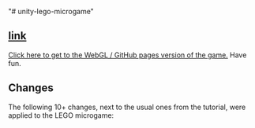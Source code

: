 "# unity-lego-microgame" 

## [link](https://steffenricklin.github.io/unity-lego-microgame/)
[Click here to get to the WebGL / GitHub pages version of the game.](https://steffenricklin.github.io/unity-lego-microgame/)
Have fun.

## Changes
The following 10+ changes, next to the usual ones from the tutorial, were applied to the LEGO microgame:
